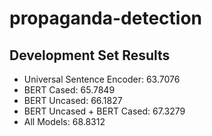# propaganda-detection

## Development Set Results

- Universal Sentence Encoder: 63.7076
- BERT Cased: 65.7849
- BERT Uncased: 66.1827
- BERT Uncased + BERT Cased: 67.3279
- All Models: 68.8312
